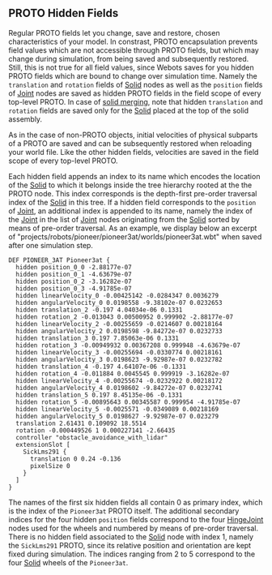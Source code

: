 ## PROTO Hidden Fields

Regular PROTO fields let you change, save and restore, chosen characteristics of your model.
In constrast, PROTO encapsulation prevents field values which are not accessible through PROTO fields, but which may change during simulation, from being saved and subsequently restored.
Still, this is not true for all field values, since Webots saves for you hidden PROTO fields which are bound to change over simulation time.
Namely the `translation` and `rotation` fields of [Solid](solid.md) nodes as well as the `position` fields of [Joint](joint.md) nodes are saved as hidden PROTO fields in the field scope of every top-level PROTO.
In case of [solid merging](physics.md#implicit-solid-merging-and-joints), note that hidden `translation` and `rotation` fields are saved only for the [Solid](solid.md) placed at the top of the solid assembly.

As in the case of non-PROTO objects, initial velocities of physical subparts of a PROTO are saved and can be subsequently restored when reloading your world file.
Like the other hidden fields, velocities are saved in the field scope of every top-level PROTO.

Each hidden field appends an index to its name which encodes the location of the [Solid](solid.md) to which it belongs inside the tree hierarchy rooted at the the PROTO node.
This index corresponds is the depth-first pre-order traversal index of the [Solid](solid.md) in this tree.
If a hidden field corresponds to the `position` of [Joint](joint.md), an additional index is appended to its name, namely the index of the [Joint](joint.md) in the list of [Joint](joint.md) nodes originating from the [Solid](solid.md) sorted by means of pre-order traversal.
As an example, we display below an excerpt of "projects/robots/pioneer/pioneer3at/worlds/pioneer3at.wbt" when saved after one simulation step.

```
DEF PIONEER_3AT Pioneer3at {
  hidden position_0_0 -2.88177e-07
  hidden position_0_1 -4.63679e-07
  hidden position_0_2 -3.16282e-07
  hidden position_0_3 -4.91785e-07
  hidden linearVelocity_0 -0.00425142 -0.0284347 0.0036279
  hidden angularVelocity_0 0.0198558 -9.38102e-07 0.0232653
  hidden translation_2 -0.197 4.04034e-06 0.1331
  hidden rotation_2 -0.013043 0.00500952 0.999902 -2.88177e-07
  hidden linearVelocity_2 -0.00255659 -0.0214607 0.00218164
  hidden angularVelocity_2 0.0198598 -9.84272e-07 0.0232733
  hidden translation_3 0.197 7.85063e-06 0.1331
  hidden rotation_3 -0.00949932 0.00367208 0.999948 -4.63679e-07
  hidden linearVelocity_3 -0.00255694 -0.0330774 0.00218161
  hidden angularVelocity_3 0.0198623 -9.92987e-07 0.0232782
  hidden translation_4 -0.197 4.64107e-06 -0.1331
  hidden rotation_4 -0.011884 0.0045545 0.999919 -3.16282e-07
  hidden linearVelocity_4 -0.00255674 -0.0232922 0.00218172
  hidden angularVelocity_4 0.0198602 -9.84272e-07 0.0232741
  hidden translation_5 0.197 8.45135e-06 -0.1331
  hidden rotation_5 -0.00895643 0.00345587 0.999954 -4.91785e-07
  hidden linearVelocity_5 -0.0025571 -0.0349089 0.00218169
  hidden angularVelocity_5 0.0198627 -9.92987e-07 0.023279
  translation 2.61431 0.109092 18.5514
  rotation -0.000449526 1 0.000227141 -2.66435
  controller "obstacle_avoidance_with_lidar"
  extensionSlot [
    SickLms291 {
      translation 0 0.24 -0.136
      pixelSize 0
    }
  ]
}
```

The names of the first six hidden fields all contain 0 as primary index, which is the index of the `Pioneer3at` PROTO itself.
The additional secondary indices for the four hidden `position` fields correspond to the four [HingeJoint](hingejoint.md) nodes used for the wheels and numbered by means of pre-order traversal.
There is no hidden field associated to the [Solid](solid.md) node with index 1, namely the `SickLms291` PROTO, since its relative position and orientation are kept fixed during simulation.
The indices ranging from 2 to 5 correspond to the four [Solid](solid.md) wheels of the `Pioneer3at`.
